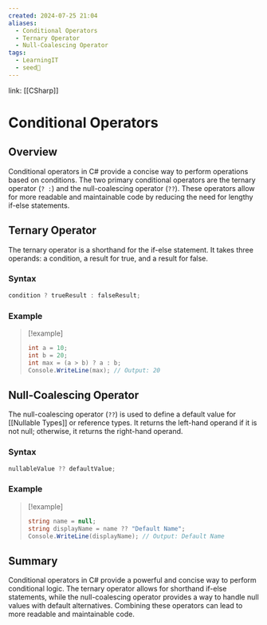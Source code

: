```yaml
---
created: 2024-07-25 21:04
aliases:
  - Conditional Operators
  - Ternary Operator
  - Null-Coalescing Operator
tags:
  - LearningIT
  - seed🌱
---
```


link: [[CSharp]]

# Conditional Operators

## Overview

Conditional operators in C# provide a concise way to perform operations based on conditions. The two primary conditional operators are the ternary operator (`? :`) and the null-coalescing operator (`??`). These operators allow for more readable and maintainable code by reducing the need for lengthy if-else statements.

## Ternary Operator

The ternary operator is a shorthand for the if-else statement. It takes three operands: a condition, a result for true, and a result for false.

### Syntax

```csharp
condition ? trueResult : falseResult;
```

### Example

> [!example]
>``` csharp
>int a = 10;
>int b = 20;
>int max = (a > b) ? a : b;
>Console.WriteLine(max); // Output: 20
>
>```

## Null-Coalescing Operator

The null-coalescing operator (`??`) is used to define a default value for [[Nullable Types]] or reference types. It returns the left-hand operand if it is not null; otherwise, it returns the right-hand operand.

### Syntax

``` csharp
nullableValue ?? defaultValue;
```

### Example

> [!example]
>``` csharp
>string name = null;
>string displayName = name ?? "Default Name";
>Console.WriteLine(displayName); // Output: Default Name
>
>```

## Summary

Conditional operators in C# provide a powerful and concise way to perform conditional logic. The ternary operator allows for shorthand if-else statements, while the null-coalescing operator provides a way to handle null values with default alternatives. Combining these operators can lead to more readable and maintainable code.